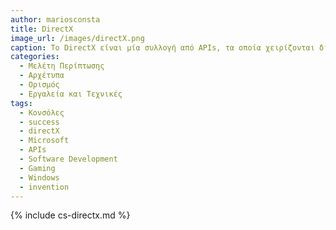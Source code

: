 ```yaml
---
author: mariosconsta
title: DirectX 
image_url: /images/directX.png
caption: Το DirectX είναι μία συλλογή από APIs, τα οποία χειρίζονται διάφορες εργασίες που σχετίζονται με τα πολυμέσα και πιο συγκεκριμένα με το gaming.
categories:
  - Μελέτη Περίπτωσης
  - Αρχέτυπα
  - Ορισμός
  - Εργαλεία και Τεχνικές
tags:
  - Κονσόλες 
  - success
  - directX
  - Microsoft
  - APIs
  - Software Development
  - Gaming
  - Windows
  - invention
---
```


{% include cs-directx.md %}